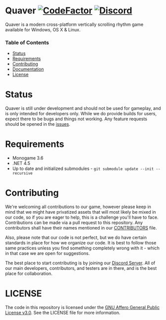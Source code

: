 # Quaver [![CodeFactor](https://www.codefactor.io/repository/github/swan/quaver/badge)](https://www.codefactor.io/repository/github/swan/quaver) [![Discord](https://discordapp.com/api/guilds/354206121386573824/widget.png?style=shield)](https://discord.gg/nJa8VFr)
Quaver is a modern cross-platform vertically scrolling rhythm game available for Windows, OS X & Linux.

### Table of Contents ###
* [Status](https://github.com/Swan/Quaver#status)
* [Requirements](https://github.com/Swan/Quaver#requirements)
* [Contributing](https://github.com/Swan/Quaver#contributing)
* [Documentation](https://github.com/Swan/Quaver/wiki/Documentation)
* [License](https://github.com/Swan/Quaver#license)

# Status
Quaver is still under development and should not be used for gameplay, and is only intended for developers only. While we do provide builds for users, expect there to be bugs and things not working. Any feature requests should be opened in the [issues](https://github.com/Swan/Quaver/issues).

# Requirements
* Monogame 3.6
* .NET 4.5
* Up to date and initialized submodules - `git submodule update --init --recursive`


# Contributing 
We're welcoming all contributions to our game, however please keep in mind that we might have privatized assets that will most likely be mixed in our code, so if you are eager to help, this is a challenge you'll have to face. Contributions can be made via a pull request to this repository. Any contributors shall have their names mentioned in our [CONTRIBUTORS](https://github.com/Swan/Quaver/blob/master/CONTRIBUTORS) file. 

Also, please note that our code is not perfect, but we do have certain standards in place for how we organize our code. It is best to follow those same practices unless you find something completely wrong with it - which in that case we are open for suggestions.

The best place to start contributing is by joining our [Discord Server](https://discord.gg/nJa8VFr). All of our main developers, contributors, and testers are in there, and is the best place for collaboration.

# LICENSE
The code in this repository is licensed under the [GNU Affero General Public License v3.0](https://github.com/Swan/Quaver/blob/master/LICENSE). See the LICENSE file for more information.
